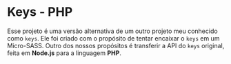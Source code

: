 # Keys - PHP

Esse projeto é uma versão alternativa de um outro projeto meu conhecido como `keys`. Ele foi criado com o propósito de tentar encaixar o `keys` em um Micro-SASS. Outro dos nossos propósitos é transferir a API do `keys` original, feita em **Node.js** para a linguagem **PHP**.